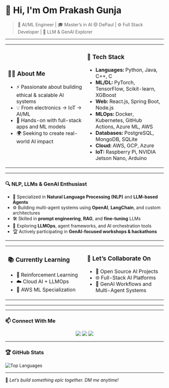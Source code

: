 # 👋 Hi, I'm Om Prakash Gunja

> 🧠 AI/ML Engineer | 🎓 Master’s in AI @ DePaul | ⚙️ Full Stack Developer | 🤖 LLM & GenAI Explorer

---

<table>
<tr>
<td width="50%">

### 👨‍💻 About Me

- ⚡ Passionate about building ethical & scalable AI systems  
- 💡 From electronics → IoT → AI/ML  
- 🧠 Hands-on with full-stack apps and ML models  
- 🌍 Seeking to create real-world AI impact  

</td>
<td width="50%">

### 🔧 Tech Stack

- **Languages:** Python, Java, C++, C  
- **ML/DL:** PyTorch, TensorFlow, Scikit-learn, XGBoost  
- **Web:** React.js, Spring Boot, Node.js  
- **MLOps:** Docker, Kubernetes, GitHub Actions, Azure ML, AWS  
- **Databases:** PostgreSQL, MongoDB, SQLite  
- **Cloud:** AWS, GCP, Azure  
- **IoT:** Raspberry Pi, NVIDIA Jetson Nano, Arduino  

</td>
</tr>
</table>

---

### 🔍 NLP, LLMs & GenAI Enthusiast

- 💬 Specialized in **Natural Language Processing (NLP)** and **LLM-based Agents**  
- ⚙️ Building multi-agent systems using **OpenAI**, **LangChain**, and custom architectures  
- 🛠️ Skilled in **prompt engineering**, **RAG**, and **fine-tuning** LLMs  
- 🤖 Exploring **LLMOps**, agent frameworks, and AI orchestration tools  
- 🏆 Actively participating in **GenAI-focused workshops & hackathons**

---
<table>
<tr>
<td width="50%">

  ### 📚 Currently Learning

- 🎯 Reinforcement Learning  
- ☁️ Cloud AI + LLMOps  
- 🧪 AWS ML Specialization
</td>
<td width="50%">


### 🤝 Let’s Collaborate On

- 🧠 Open Source AI Projects  
- 🌐 Full-Stack AI Platforms  
- 🤖 GenAI Workflows and Multi-Agent Systems  

</td>
</tr>
</table>



---


---

### 📫 Connect With Me

<p align="center">
  <a href="https://linkedin.com/in/gunjaomprakash"><img src="https://img.shields.io/badge/LinkedIn-blue?logo=linkedin&style=for-the-badge" /></a>
  <a href="https://x.com/omprakasho7"><img src="https://img.shields.io/badge/Twitter-black?logo=twitter&style=for-the-badge" /></a>
  <a href="mailto:gunjaomprakash@gmail.com"><img src="https://img.shields.io/badge/Gmail-red?logo=gmail&style=for-the-badge" /></a>
</p>

---

### 🏆 GitHub Stats

![Top Languages](https://github-readme-stats.vercel.app/api/top-langs/?username=Gunjaomprakash&layout=compact&theme=radical)

---

💬 *Let’s build something epic together. DM me anytime!*
